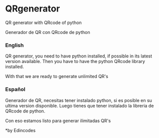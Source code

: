 # QRgenerator
QR generator with QRcode of python

Generador de QR con QRcode de python

###  English  ###
QR generator, you need to have python installed, if possible in its latest version available.
Then you have to have the python QRcode library installed.

With that we are ready to generate unlimited QR's

###  Español ###
Generador de QR, necesitas tener instalado python, si es posible en su ultima version disponible.
Luego tienes que tener instalado la libreria de QRcode de python.

Con eso estamos listo para generar ilimitadas QR's

*by Edincodes
